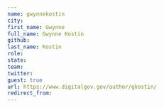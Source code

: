 ```yaml
---
name: gwynnekostin
city: 
first_name: Gwynne
full_name: Gwynne Kostin
github: 
last_name: Kostin
role: 
state: 
team: 
twitter: 
guest: true
url: https://www.digitalgov.gov/author/gkostin/
redirect_from: 
---
```


